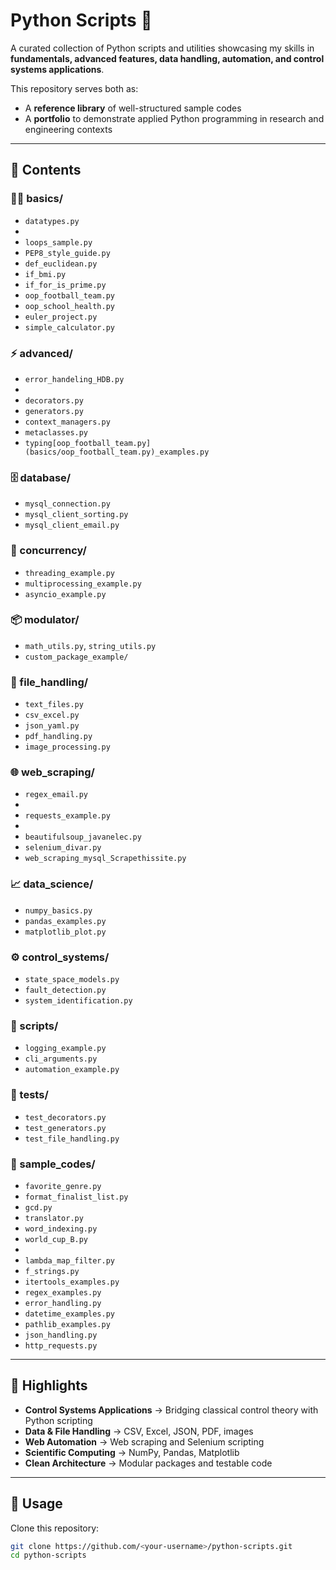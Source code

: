 # Python Scripts 🐍

A curated collection of Python scripts and utilities showcasing my skills in **fundamentals, advanced features, data handling, automation, and control systems applications**.  

This repository serves both as:
- A **reference library** of well-structured sample codes  
- A **portfolio** to demonstrate applied Python programming in research and engineering contexts  

---

## 📂 Contents

### 🧑‍💻 basics/
- `datatypes.py`
- 
- `loops_sample.py`
- `PEP8_style_guide.py` 
- `def_euclidean.py`
- `if_bmi.py`
- `if_for_is_prime.py`
- `oop_football_team.py`
- `oop_school_health.py`
- `euler_project.py`
- `simple_calculator.py`

### ⚡ advanced/
- `error_handeling_HDB.py`
- 
- `decorators.py` 
- `generators.py` 
- `context_managers.py` 
- `metaclasses.py` 
- `typing[oop_football_team.py](basics/oop_football_team.py)_examples.py`

### 🗄️ database/
- `mysql_connection.py`  
- `mysql_client_sorting.py` 
- `mysql_client_email.py`  
 

### 🔀 concurrency/
- `threading_example.py`
- `multiprocessing_example.py`
- `asyncio_example.py`

### 📦 modulator/
- `math_utils.py`, `string_utils.py`
- `custom_package_example/`  

### 📁 file_handling/
- `text_files.py`
- `csv_excel.py`
- `json_yaml.py`
- `pdf_handling.py`
- `image_processing.py`

### 🌐 web_scraping/
- `regex_email.py`
- 
- `requests_example.py`
- 
- `beautifulsoup_javanelec.py`
- `selenium_divar.py`
- `web_scraping_mysql_Scrapethissite.py`

### 📈 data_science/
- `numpy_basics.py`
- `pandas_examples.py`
- `matplotlib_plot.py`

### ⚙️ control_systems/
- `state_space_models.py`
- `fault_detection.py`
- `system_identification.py`

### 📝 scripts/
- `logging_example.py`
- `cli_arguments.py`
- `automation_example.py`

### 🧪 tests/
- `test_decorators.py`
- `test_generators.py`
- `test_file_handling.py`

### 🧩 sample_codes/
- `favorite_genre.py`  
- `format_finalist_list.py`
- `gcd.py`
- `translator.py`
- `word_indexing.py`
- `world_cup_B.py`
- 
- `lambda_map_filter.py`  
- `f_strings.py`  
- `itertools_examples.py`  
- `regex_examples.py`  
- `error_handling.py`  
- `datetime_examples.py`  
- `pathlib_examples.py`  
- `json_handling.py`  
- `http_requests.py`  

---

## 🚀 Highlights
- **Control Systems Applications** → Bridging classical control theory with Python scripting  
- **Data & File Handling** → CSV, Excel, JSON, PDF, images  
- **Web Automation** → Web scraping and Selenium scripting  
- **Scientific Computing** → NumPy, Pandas, Matplotlib  
- **Clean Architecture** → Modular packages and testable code  

---

## 📌 Usage
Clone this repository:
```bash
git clone https://github.com/<your-username>/python-scripts.git
cd python-scripts
